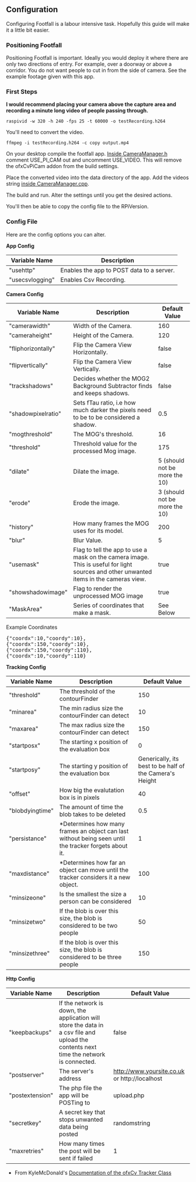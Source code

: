 ## Configuration

Configuring Footfall is a labour intensive task. Hopefully this guide will make it a little bit easier.

### Positioning Footfall

Positioning Footfall is important. Ideally you would deploy it where there are only two directions of entry. For example, over a doorway or above a corridor. You do not want people to cut in from the side of camera. See the example footage given with this app.

### First Steps

**I would recommend placing your camera above the capture area and recording a minute long video of people passing through.** 

``raspivid -w 320 -h 240 -fps 25 -t 60000 -o testRecording.h264``

You'll need to convert the video.

``ffmpeg -i testRecording.h264 -c copy output.mp4``

On your desktop compile the footfall app. [Inside CameraManager.h](https://github.com/WatershedArts/Footfall/blob/master/Footfall/src/CameraManager.h#L10-L12) comment USE_PI_CAM out and uncomment USE_VIDEO.
This will remove the ofxCvPiCam addon from the build settings. 

Place the converted video into the data directory of the app. Add the videos string [inside CameraManager.cpp](https://github.com/WatershedArts/Footfall/blob/master/Footfall/src/CameraManager.cpp#L47).

The build and run. Alter the settings until you get the desired actions.

You'll then be able to copy the config file to the RPiVersion.

### Config File

Here are the config options you can alter.

**App Config**

| Variable Name | Description |
|---|---|
| "usehttp" | Enables the app to POST data to a server. |
| "usecsvlogging" | Enables Csv Recording.  |

**Camera Config**

| Variable Name | Description | Default Value |
|---|---|---|
| "camerawidth"| Width of the Camera. | 160 |
| "cameraheight"| Height of the Camera. | 120 |
| "fliphorizontally"| Flip the Camera View Horizontally. | false |
| "flipvertically"| Flip the Camera View Vertically. | false |
| "trackshadows"| Decides whether the MOG2 Background Subtractor finds and keeps shadows. | false |
| "shadowpixelratio" | Sets fTau ratio, i.e how much darker the pixels need to be to be considered a shadow. | 0.5 |
| "mogthreshold"| The MOG's threshold. | 16 |
| "threshold"| Threshold value for the processed Mog image. | 175 |
| "dilate" | Dilate the image.  | 5 (should not be more the 10) |
| "erode" | Erode the image.  | 3 (should not be more the 10) |
| "history"| How many frames the MOG uses for its model. | 200 |
| "blur"| Blur Value. | 5 |
| "usemask"| Flag to tell the app to use a mask on the camera image. This is useful for light sources and other unwanted items in the cameras view. | true |
| "showshadowimage"| Flag to render the unprocessed MOG image| true |
| "MaskArea"| Series of coordinates that make a mask. | See Below |

Example Coordinates

<pre>{"coordx":10,"coordy":10},
{"coordx":150,"coordy":10},
{"coordx":150,"coordy":110},
{"coordx":10,"coordy":110}
</pre>

**Tracking Config**

| Variable Name | Description | Default Value |
|---|---|---|
|"threshold"| The threshold of the contourFinder | 150 |
|"minarea"| The min radius size the contourFinder can detect | 10 |
|"maxarea"| The max radius size the contourFinder can detect | 150 |
|"startposx"| The starting x position of the evaluation box | 0 |
|"startposy"| The starting y position of the evaluation box | Generically, its best to be half of the Camera's Height |
|"offset"| How big the evalutation box is in pixels | 40 |
|"blobdyingtime"| The amount of time the blob takes to be deleted | 0.5 |
|"persistance"| *Determines how many frames an object can last without being seen until the tracker forgets about it. | 1 |
|"maxdistance"| *Determines how far an object can move until the tracker considers it a new object. | 100 |
|"minsizeone"| Is the smallest the size a person can be considered | 10 |
|"minsizetwo"| If the blob is over this size, the blob is considered to be two people | 50 |
|"minsizethree"| If the blob is over this size, the blob is considered to be three people | 150 |


**Http Config**

| Variable Name | Description | Default Value |
|---|---|---|
|"keepbackups"| If the network is down, the application will store the data in a csv file and upload the contents next time the network is connected. | false |
|"postserver"| The server's address | http://www.yoursite.co.uk or http://localhost |
|"postextension"| The php file the app will be POSTing to | upload.php |
|"secretkey"| A secret key that stops unwanted data being posted  | randomstring |
|"maxretries"| How many times the post will be sent if failed | 1 


* From KyleMcDonald's [Documentation of the ofxCv Tracker Class](https://github.com/kylemcdonald/ofxCv/blob/master/libs/ofxCv/include/ofxCv/Tracker.h#L4)
